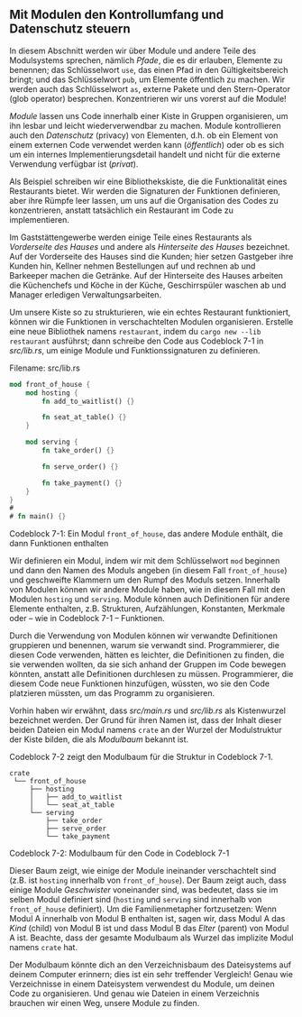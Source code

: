 ## Mit Modulen den Kontrollumfang und Datenschutz steuern

In diesem Abschnitt werden wir über Module und andere Teile des Modulsystems
sprechen, nämlich *Pfade*, die es dir erlauben, Elemente zu benennen; das
Schlüsselwort `use`, das einen Pfad in den Gültigkeitsbereich bringt; und das
Schlüsselwort `pub`, um Elemente öffentlich zu machen. Wir werden auch das
Schlüsselwort `as`, externe Pakete und den Stern-Operator (glob operator)
besprechen. Konzentrieren wir uns vorerst auf die Module!

*Module* lassen uns Code innerhalb einer Kiste in Gruppen organisieren, um ihn
lesbar und leicht wiederverwendbar zu machen. Module kontrollieren auch den
*Datenschutz* (privacy) von Elementen, d.h. ob ein Element von einem externen
Code verwendet werden kann (*öffentlich*) oder ob es sich um ein internes
Implementierungsdetail handelt und nicht für die externe Verwendung verfügbar
ist (*privat*).

Als Beispiel schreiben wir eine Bibliothekskiste, die die Funktionalität eines
Restaurants bietet. Wir werden die Signaturen der Funktionen definieren, aber
ihre Rümpfe leer lassen, um uns auf die Organisation des Codes zu
konzentrieren, anstatt tatsächlich ein Restaurant im Code zu implementieren.

Im Gaststättengewerbe werden einige Teile eines Restaurants als *Vorderseite
des Hauses* und andere als *Hinterseite des Hauses* bezeichnet. Auf der
Vorderseite des Hauses sind die Kunden; hier setzen Gastgeber ihre Kunden hin,
Kellner nehmen Bestellungen auf und rechnen ab und Barkeeper machen die
Getränke. Auf der Hinterseite des Hauses arbeiten die Küchenchefs und Köche in
der Küche, Geschirrspüler waschen ab und Manager erledigen Verwaltungsarbeiten.

Um unsere Kiste so zu strukturieren, wie ein echtes Restaurant funktioniert,
können wir die Funktionen in verschachtelten Modulen organisieren. Erstelle
eine neue Bibliothek namens `restaurant`, indem du `cargo new --lib restaurant`
ausführst; dann schreibe den Code aus Codeblock 7-1 in *src/lib.rs*, um einige
Module und Funktionssignaturen zu definieren.

<span class="filename">Filename: src/lib.rs</span>

```rust
mod front_of_house {
    mod hosting {
        fn add_to_waitlist() {}

        fn seat_at_table() {}
    }

    mod serving {
        fn take_order() {}

        fn serve_order() {}

        fn take_payment() {}
    }
}
#
# fn main() {}
```

<span class="caption">Codeblock 7-1: Ein Modul `front_of_house`, das andere
Module enthält, die dann Funktionen enthalten</span>

Wir definieren ein Modul, indem wir mit dem Schlüsselwort `mod` beginnen und
dann den Namen des Moduls angeben (in diesem Fall `front_of_house`) und
geschweifte Klammern um den Rumpf des Moduls setzen. Innerhalb von Modulen
können wir andere Module haben, wie in diesem Fall mit den Modulen `hosting`
und `serving`. Module können auch Definitionen für andere Elemente enthalten,
z.B. Strukturen, Aufzählungen, Konstanten, Merkmale oder &ndash; wie in
Codeblock 7-1 &ndash; Funktionen.

Durch die Verwendung von Modulen können wir verwandte Definitionen gruppieren
und benennen, warum sie verwandt sind. Programmierer, die diesen Code
verwenden, hätten es leichter, die Definitionen zu finden, die sie verwenden
wollten, da sie sich anhand der Gruppen im Code bewegen könnten, anstatt alle
Definitionen durchlesen zu müssen. Programmierer, die diesem Code neue
Funktionen hinzufügen, wüssten, wo sie den Code platzieren müssten, um das
Programm zu organisieren.

Vorhin haben wir erwähnt, dass *src/main.rs* und *src/lib.rs* als Kistenwurzel
bezeichnet werden. Der Grund für ihren Namen ist, dass der Inhalt dieser beiden
Dateien ein Modul namens `crate` an der Wurzel der Modulstruktur der Kiste
bilden, die als *Modulbaum* bekannt ist.

Codeblock 7-2 zeigt den Modulbaum für die Struktur in Codeblock 7-1.

```text
crate
 └── front_of_house
     ├── hosting
     │   ├── add_to_waitlist
     │   └── seat_at_table
     └── serving
         ├── take_order
         ├── serve_order
         └── take_payment
```

<span class="caption">Codeblock 7-2: Modulbaum für den Code in Codeblock
7-1</span>

Dieser Baum zeigt, wie einige der Module ineinander verschachtelt sind (z.B.
ist `hosting` innerhalb von `front_of_house`). Der Baum zeigt auch, dass einige
Module *Geschwister* voneinander sind, was bedeutet, dass sie im selben Modul
definiert sind (`hosting` und `serving` sind innerhalb von `front_of_house`
definiert). Um die Familienmetapher fortzusetzen: Wenn Modul A innerhalb von
Modul B enthalten ist, sagen wir, dass Modul A das *Kind* (child) von Modul B
ist und dass Modul B das *Elter* (parent) von Modul A ist. Beachte, dass der
gesamte Modulbaum als Wurzel das implizite Modul namens `crate` hat.

Der Modulbaum könnte dich an den Verzeichnisbaum des Dateisystems auf deinem
Computer erinnern; dies ist ein sehr treffender Vergleich! Genau wie
Verzeichnisse in einem Dateisystem verwendest du Module, um deinen Code zu
organisieren. Und genau wie Dateien in einem Verzeichnis brauchen wir einen
Weg, unsere Module zu finden.
